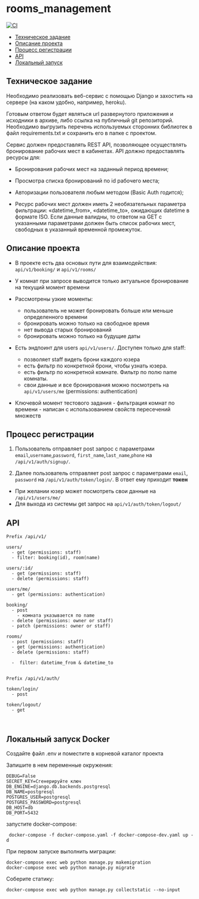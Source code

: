 # rooms_management
[![CI](https://github.com/farispamfull/rooms_management/actions/workflows/rooms_management.yml/badge.svg)](https://github.com/farispamfull/rooms_management/actions/workflows/rooms_management.yml)
* [Техническое задание](#tech-task)
* [Описание проекта](#description)
* [Процесс регистрации](#registations)
* [API](#api)
* [Локальный запуск](#dev)


## Техническое задание <a name="tech-task"></a>

Необходимо реализовать веб-сервис с помощью Django и захостить на сервере (на каком удобно, например, heroku). 

Готовым ответом будет являться url развернутого приложения и исходники в архиве, либо ссылка на публичный git репозиторий. Необходимо выгрузить перечень используемых сторонних библиотек в файл requirements.txt и сохранить его в папке с проектом.

Сервис должен предоставлять REST API, позволяющее осуществлять бронирование рабочих мест в кабинетах. API должно предоставлять ресурсы для:
* Бронирования рабочих мест на заданный период времени;

* Просмотра списка бронирований по id рабочего места;

* Авторизации пользователя любым методом (Basic Auth годится);

* Ресурс рабочих мест должен иметь 2 необязательных параметра фильтрации: «datetime_from», «datetime_to», ожидающих datetime в формате ISO. Если данные валидны, то ответом на GET с указанными параметрами должен быть список рабочих мест, свободных в указанный временной промежуток.


## Описание проекта <a name="description"></a>

* В проекте есть два основых пути для взаимодействия: `api/v1/booking/` и `api/v1/rooms/`

* У комнат при запросе выводится только актуальное бронирование на текущий момент времени
 
* Рассмотрены узкие моменты:
  - пользователь не может бронировать больше или меньше определенного времени
  - бронировать можно только на свободное время
  - нет вывода старых бронирований
  - бронировать можно только на будущие даты

* Есть эндпоинт для users `api/v1/users/`. Доступен только для staff:
  - позволяет staff видеть брони каждого юзера
  - есть фильтр по конкретной брони, чтобы узнать юзера.
  - есть фильтр по конкретной комнате. Фильтр по полю name комнаты.
  - свои данные и все бронирования можно посмотреть на `api/v1/users/me` (permissions: authentication)

 

* Ключевой момент тестового задания - фильтрация комнат по времени - написан с использованием свойств пересечений множеств



## Процесс регистрации <a name="registations"></a>
1. Пользователь отправляет post запрос с параметрами  `email`,`username`,`password`, 
`first_name`,`last_name`,`phone` на `/api/v1/auth/signup/`.

3. Далее пользователь отправляет post запрос с параметрами  `email`, `password` на `/api/v1/auth/token/login/`.
В ответ ему приходит **токен** 

* При желании юзер может посмотреть свои данные на `/api/v1/users/me/`
* Для выхода из системы get запрос на `api/v1/auth/token/logout/`


## API
```
Prefix /api/v1/

users/
  - get (permissions: staff)
  - filter: booking(id), room(name)

users/:id/
  - get (permissions: staff)
  - delete (permissions: staff)

users/me/
  - get (permissions: authentication)

booking/
  - post 
    - комната указывается по name
  - delete (permissions: owner or staff)
  - patch (permissions: owner or staff)

rooms/
  - post (permissions: staff)
  - get (permissions: authentication)
  - delete (permissions: staff)

  -  filter: datetime_from & datetime_to


```



```
Prefix /api/v1/auth/

token/login/
  - post

token/logout/
  - get



```

## Локальный запуск Docker <a name="dev"></a>
Создайте файл .env и поместите в корневой каталог проекта

Запишите в нем переменные окружения:
```
DEBUG=False
SECRET_KEY=Сгенерируйте ключ
DB_ENGINE=django.db.backends.postgresql
DB_NAME=postgresql
POSTGRES_USER=postgresql
POSTGRES_PASSWORD=postgresql
DB_HOST=db
DB_PORT=5432
```
запустите docker-compose:
```
 docker-compose -f docker-compose.yaml -f docker-compose-dev.yaml up -d
```

При первом запуске выполнить миграции:

```
docker-compose exec web python manage.py makemigration
docker-compose exec web python manage.py migrate
```

Соберите статику:
```
docker-compose exec web python manage.py collectstatic --no-input